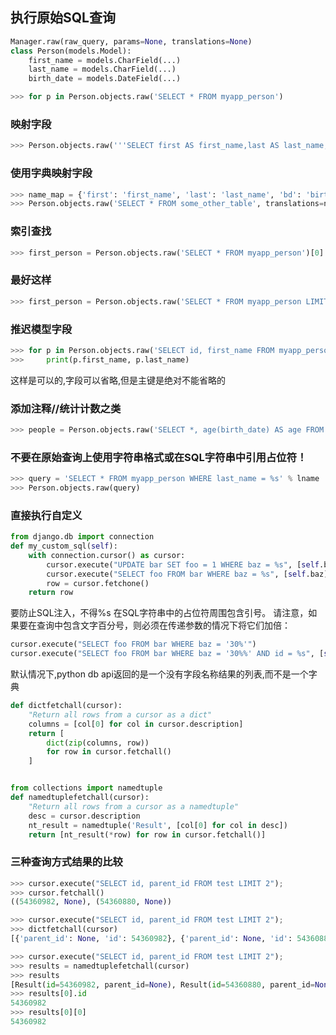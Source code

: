 ## 执行原始SQL查询
```python
Manager.raw(raw_query, params=None, translations=None)
class Person(models.Model):
    first_name = models.CharField(...)
    last_name = models.CharField(...)
    birth_date = models.DateField(...)
```
```python
>>> for p in Person.objects.raw('SELECT * FROM myapp_person')
```

### 映射字段
```python
>>> Person.objects.raw('''SELECT first AS first_name,last AS last_name,bd AS birth_date,pk AS id,FROM some_other_table''')
```
### 使用字典映射字段
```python
>>> name_map = {'first': 'first_name', 'last': 'last_name', 'bd': 'birth_date', 'pk': 'id'}
>>> Person.objects.raw('SELECT * FROM some_other_table', translations=name_map)
```
### 索引查找
```python
>>> first_person = Person.objects.raw('SELECT * FROM myapp_person')[0]
```
### 最好这样
```python
>>> first_person = Person.objects.raw('SELECT * FROM myapp_person LIMIT 1')[0]
```

### 推迟模型字段
```python
>>> for p in Person.objects.raw('SELECT id, first_name FROM myapp_person'):
>>>     print(p.first_name, p.last_name)
```
这样是可以的,字段可以省略,但是主键是绝对不能省略的


### 添加注释//统计计数之类
```python
>>> people = Person.objects.raw('SELECT *, age(birth_date) AS age FROM myapp_person')
```
### 不要在原始查询上使用字符串格式或在SQL字符串中引用占位符！
```python
>>> query = 'SELECT * FROM myapp_person WHERE last_name = %s' % lname
>>> Person.objects.raw(query)
```

### 直接执行自定义
```python
from django.db import connection
def my_custom_sql(self):
    with connection.cursor() as cursor:
        cursor.execute("UPDATE bar SET foo = 1 WHERE baz = %s", [self.baz])
        cursor.execute("SELECT foo FROM bar WHERE baz = %s", [self.baz])
        row = cursor.fetchone()
    return row
```
要防止SQL注入，不得%s 在SQL字符串中的占位符周围包含引号。
请注意，如果要在查询中包含文字百分号，则必须在传递参数的情况下将它们加倍：
```python
cursor.execute("SELECT foo FROM bar WHERE baz = '30%'")
cursor.execute("SELECT foo FROM bar WHERE baz = '30%%' AND id = %s", [self.id])
```

默认情况下,python db api返回的是一个没有字段名称结果的列表,而不是一个字典
```python
def dictfetchall(cursor):
    "Return all rows from a cursor as a dict"
    columns = [col[0] for col in cursor.description]
    return [
        dict(zip(columns, row))
        for row in cursor.fetchall()
    ]


from collections import namedtuple
def namedtuplefetchall(cursor):
    "Return all rows from a cursor as a namedtuple"
    desc = cursor.description
    nt_result = namedtuple('Result', [col[0] for col in desc])
    return [nt_result(*row) for row in cursor.fetchall()]
```
### 三种查询方式结果的比较
```python
>>> cursor.execute("SELECT id, parent_id FROM test LIMIT 2");
>>> cursor.fetchall()
((54360982, None), (54360880, None))

>>> cursor.execute("SELECT id, parent_id FROM test LIMIT 2");
>>> dictfetchall(cursor)
[{'parent_id': None, 'id': 54360982}, {'parent_id': None, 'id': 54360880}]

>>> cursor.execute("SELECT id, parent_id FROM test LIMIT 2");
>>> results = namedtuplefetchall(cursor)
>>> results
[Result(id=54360982, parent_id=None), Result(id=54360880, parent_id=None)]
>>> results[0].id
54360982
>>> results[0][0]
54360982
```